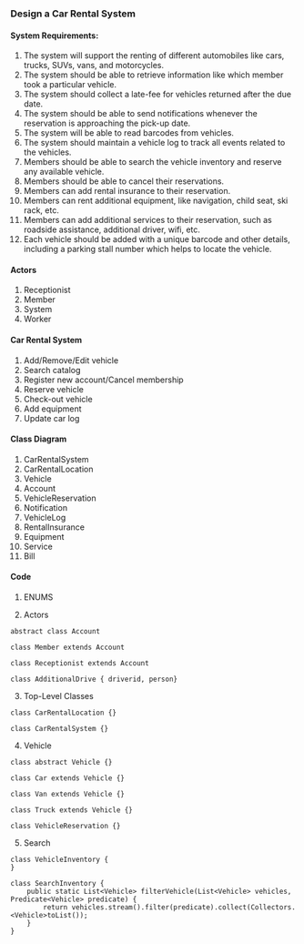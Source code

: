 ### Design a Car Rental System

#### System Requirements:
1. The system will support the renting of different automobiles like cars, trucks, SUVs, vans, and motorcycles.
2. The system should be able to retrieve information like which member took a particular vehicle.
3. The system should collect a late-fee for vehicles returned after the due date.
4. The system should be able to send notifications whenever the reservation is approaching the pick-up date.
5. The system will be able to read barcodes from vehicles.
6. The system should maintain a vehicle log to track all events related to the vehicles.
7. Members should be able to search the vehicle inventory and reserve any available vehicle.
8. Members should be able to cancel their reservations.
9. Members can add rental insurance to their reservation.
10. Members can rent additional equipment, like navigation, child seat, ski rack, etc.
11. Members can add additional services to their reservation, such as roadside assistance, additional driver, wifi, etc.
12. Each vehicle should be added with a unique barcode and other details, including a parking stall number which helps to locate the vehicle.

#### Actors
1. Receptionist
2. Member
3. System
4. Worker

#### Car Rental System
1. Add/Remove/Edit vehicle
2. Search catalog
3. Register new account/Cancel membership
4. Reserve vehicle
5. Check-out vehicle
6. Add equipment
7. Update car log

#### Class Diagram
1. CarRentalSystem
2. CarRentalLocation
3. Vehicle
4. Account
5. VehicleReservation
6. Notification
7. VehicleLog
8. RentalInsurance
9. Equipment
10. Service
11. Bill

#### Code
1. ENUMS

2. Actors

```
abstract class Account

class Member extends Account

class Receptionist extends Account

class AdditionalDrive { driverid, person}
```

3. Top-Level Classes
```
class CarRentalLocation {}

class CarRentalSystem {}
```

4. Vehicle

```
class abstract Vehicle {}

class Car extends Vehicle {}

class Van extends Vehicle {}

class Truck extends Vehicle {}

class VehicleReservation {}

```

5. Search

```
class VehicleInventory {
}

class SearchInventory {
    public static List<Vehicle> filterVehicle(List<Vehicle> vehicles, Predicate<Vehicle> predicate) {
        return vehicles.stream().filter(predicate).collect(Collectors.<Vehicle>toList());
    }
}
```
